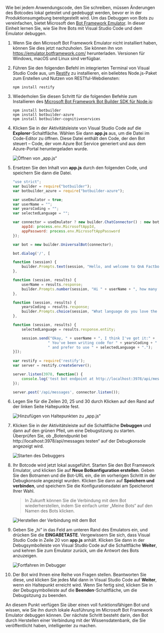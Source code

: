 Wie bei jedem Anwendungscode, den Sie schreiben, müssen Änderungen des Botcodes lokal getestet und gedebuggt werden, bevor er in der Produktionsumgebung bereitgestellt wird. Um das Debuggen von Bots zu vereinfachen, bietet Microsoft den [Bot Framework Emulator](https://emulator.botframework.com/). In dieser Einheit lernen Sie, wie Sie Ihre Bots mit Visual Studio Code und dem Emulator debuggen.

1. Wenn Sie den Microsoft Bot Framework Emulator nicht installiert haben, können Sie dies jetzt nachzuholen. Sie können ihn von https://emulator.botframework.com/ herunterladen. Versionen für Windows, macOS und Linux sind verfügbar.

1. Führen Sie den folgenden Befehl im integrierten Terminal von Visual Studio Code aus, um [Restify](http://restify.com/) zu installieren, ein beliebtes Node.js-Paket zum Erstellen und Nutzen von RESTful-Webdiensten:

    ```
    npm install restify
    ```

1. Wiederholen Sie diesen Schritt für die folgenden Befehle zum Installieren des [Microsoft Bot Framework Bot Builder SDK für Node.js](https://docs.microsoft.com/bot-framework/nodejs/bot-builder-nodejs-quickstart):

    ```
    npm install botbuilder
    npm install botbuilder-azure
    npm install botbuilder-cognitiveservices
    ```

1. Klicken Sie in der Aktivitätsleiste von Visual Studio Code auf die **Explorer**-Schaltfläche. Wählen Sie dann **app.js** aus, um die Datei im Code-Editor zu öffnen. Diese Datei enthält den Code, der den Bot steuert – Code, der vom Azure Bot Service generiert und aus dem Azure-Portal heruntergeladen wurde.

    ![Öffnen von „app.js“](../media-draft/5-vs-select-index-js.png)

1. Ersetzen Sie den Inhalt von **app.js** durch den folgenden Code, und speichern Sie dann die Datei.

    ```JavaScript
    "use strict";
    var builder = require("botbuilder");
    var botbuilder_azure = require("botbuilder-azure");
    
    var useEmulator = true; 
    var userName = ""; 
    var yearsCoding = ""; 
    var selectedLanguage = "";
    
    var connector = useEmulator ? new builder.ChatConnector() : new botbuilder_azure.BotServiceConnector({
        appId: process.env.MicrosoftAppId,
        appPassword: process.env.MicrosoftAppPassword      
    });
    
    var bot = new builder.UniversalBot(connector);
    
    bot.dialog('/', [
    
    function (session) {
        builder.Prompts.text(session, "Hello, and welcome to QnA Factbot! What's your name?");
    },
    
    function (session, results) {
        userName = results.response;
        builder.Prompts.number(session, "Hi " + userName + ", how many years have you been writing code?"); 
    },
    
    function (session, results) {
        yearsCoding = results.response;
        builder.Prompts.choice(session, "What language do you love the most?", ["C#", "Python", "Node.js", "Visual FoxPro"]);
    },
    
    function (session, results) {
        selectedLanguage = results.response.entity;   
    
        session.send("Okay, " + userName + ", I think I've got it:" +
                    " You've been writing code for " + yearsCoding + " years," +
                    " and prefer to use " + selectedLanguage + ".");
    }]);
     
    var restify = require('restify');
    var server = restify.createServer();

    server.listen(3978, function() {
        console.log('test bot endpoint at http://localhost:3978/api/messages');
    });

    server.post('/api/messages', connector.listen());    
    ```

1. Legen Sie für die Zeilen 20, 25 und 30 durch Klicken auf den Rand auf der linken Seite Haltepunkte fest.
 
    ![Hinzufügen von Haltepunkten zu „app.js“](../media-draft/5-vs-add-breakpoints.png)

1. Klicken Sie in der Aktivitätsleiste auf die Schaltfläche **Debuggen** und dann auf den grünen Pfeil, um eine Debugsitzung zu starten. Überprüfen Sie, ob „Botendpunkt bei http://localhost:3978/api/messages testen“ auf der Debugkonsole angezeigt wird.
 
    ![Starten des Debuggers](../media-draft/5-vs-launch-debugger.png)

1. Ihr Botcode wird jetzt lokal ausgeführt. Starten Sie den Bot Framework Emulator, und klicken Sie auf **Neue Botkonfiguration erstellen**. Geben Sie den Botnamen und die Bot-URL ein, die im vorherigen Schritt in der Debugkonsole angezeigt wurden. Klicken Sie dann auf **Speichern und verbinden**, und speichern Sie die Konfigurationsdatei am Speicherort Ihrer Wahl.

    > In Zukunft können Sie die Verbindung mit dem Bot wiederherstellen, indem Sie einfach unter „Meine Bots“ auf den Namen des Bots klicken.

    ![Herstellen der Verbindung mit dem Bot](../media-draft/5-new-bot-configuration.png)

1. Geben Sie „hi“ in das Feld am unteren Rand des Emulators ein, und drücken Sie die **EINGABETASTE**. Vergewissern Sie sich, dass Visual Studio Code in Zeile 20 von **app.js** anhält. Klicken Sie dann in der Debugsymbolleiste von Visual Studio Code auf die Schaltfläche **Weiter**, und kehren Sie zum Emulator zurück, um die Antwort des Bots anzuzeigen.
 
    ![Fortfahren im Debugger](../media-draft/5-continue-debugging.png)

1. Der Bot wird Ihnen eine Reihe von Fragen stellen. Beantworten Sie diese, und klicken Sie jedes Mal dann in Visual Studio Code auf **Weiter**, wenn ein Haltepunkt erreicht wird. Wenn Sie fertig sind, klicken Sie in der Debugsymbolleiste auf die **Beenden**-Schaltfläche, um die Debugsitzung zu beenden.

An diesem Punkt verfügen Sie über einen voll funktionsfähigen Bot und wissen, wie Sie ihn durch lokale Ausführung im Microsoft Bot Framework Emulator debuggen können. Der nächste Schritt besteht darin, den Bot durch Herstellen einer Verbindung mit der Wissensdatenbank, die Sie veröffentlicht haben, intelligenter zu machen.